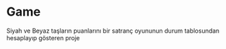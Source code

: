 # Game
Siyah ve Beyaz taşların puanlarını bir satranç oyununun durum tablosundan hesaplayıp gösteren proje
